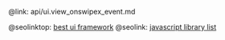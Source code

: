 @link: api/ui.view_onswipex_event.md

@seolinktop: [best ui framework](https://webix.com)
@seolink: [javascript library list](https://webix.com/widget/list/)